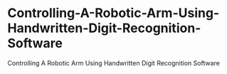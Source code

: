 # Controlling-A-Robotic-Arm-Using-Handwritten-Digit-Recognition-Software
Controlling A Robotic Arm Using Handwritten Digit Recognition Software

